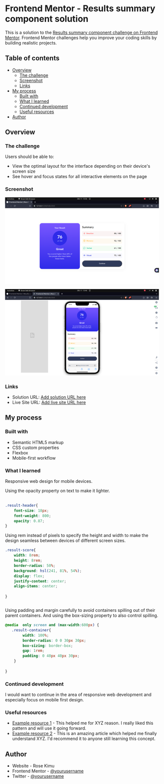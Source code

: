 # Frontend Mentor - Results summary component solution

This is a solution to the [Results summary component challenge on Frontend Mentor](https://www.frontendmentor.io/challenges/results-summary-component-CE_K6s0maV). Frontend Mentor challenges help you improve your coding skills by building realistic projects. 

## Table of contents

- [Overview](#overview)
  - [The challenge](#the-challenge)
  - [Screenshot](#screenshot)
  - [Links](#links)
- [My process](#my-process)
  - [Built with](#built-with)
  - [What I learned](#what-i-learned)
  - [Continued development](#continued-development)
  - [Useful resources](#useful-resources)
- [Author](#author)

## Overview

### The challenge

Users should be able to:

- View the optimal layout for the interface depending on their device's screen size
- See hover and focus states for all interactive elements on the page
### Screenshot

![](./screenshots/Desktop_View.png)

![](./screenshots/Mobile_View.png)



### Links

- Solution URL: [Add solution URL here](https://your-solution-url.com)
- Live Site URL: [Add live site URL here](https://your-live-site-url.com)

## My process

### Built with

- Semantic HTML5 markup
- CSS custom properties
- Flexbox
- Mobile-first workflow



### What I learned



Responsive web design for mobile devices.

Using the opacity property on text to make it lighter.
```css

.result-header{
    font-size: 18px;
    font-weight: 800;
    opacity: 0.87;
}
```

Using rem instead of pixels to specify the height and width to make the design seamless between devices of different screen sizes.

```css
.result-score{
    width: 8rem;
    height: 8rem;
    border-radius: 50%;
    background: hsl(241, 81%, 54%);
    display: flex;
    justify-content: center;
    align-items: center;

}
```
```css
```


Using padding and margin carefully to avoid containers spilling out of their  parent containers. And using the box-sizing property to also control spilling.

```css
@media  only screen and (max-width:600px) {
   .result-container{
        width: 100%;
        border-radius: 0 0 30px 30px;
        box-sizing: border-box;
        gap: 1rem;
        padding: 0 40px 40px 30px;
    }
   
}
```





### Continued development



I would want to continue in the area of responsive web development and especially focus on mobile first design.



### Useful resources

- [Example resource 1](https://www.example.com) - This helped me for XYZ reason. I really liked this pattern and will use it going forward.
- [Example resource 2](https://www.example.com) - This is an amazing article which helped me finally understand XYZ. I'd recommend it to anyone still learning this concept.



## Author

- Website - Rose Kimu
- Frontend Mentor - [@yourusername](https://www.frontendmentor.io/profile/yourusername)
- Twitter - [@yourusername](https://www.twitter.com/yourusername)



